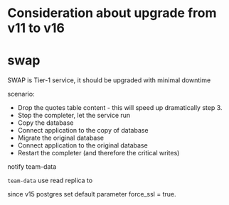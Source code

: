 # Consideration about upgrade from v11 to v16 

# swap

SWAP is Tier-1 service, it should be upgraded with minimal downtime

scenario:

- Drop the quotes table content - this will speed up dramatically step 3.
- Stop the completer, let the service run
- Copy the database
- Connect application to the copy of database
- Migrate the original database
- Connect application to the original database
- Restart the completer (and therefore the critical writes)


notify team-data

`team-data` use read replica to


since v15 postgres set default  parameter force_ssl = true.



